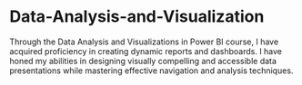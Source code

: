 # Data-Analysis-and-Visualization
Through the Data Analysis and Visualizations in Power BI course, I have acquired proficiency in creating dynamic reports and dashboards. I have honed my abilities in designing visually compelling and accessible data presentations while mastering effective navigation and analysis techniques. 
